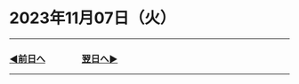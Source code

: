 # 2023年11月07日（火）

---

### [◀️前日へ](https://github.com/yuasys/chatty-journal/blob/main/2023/11/2023-11-06.md)&emsp;&emsp;&emsp;&emsp;[翌日へ▶️](https://github.com/yuasys/chatty-journal/blob/main/2023/11/2023-11-08.md)

---
